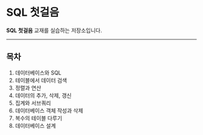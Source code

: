# SQL 첫걸음

**SQL 첫걸음** 교재를 실습하는 저장소입니다.

---
## 목차

1. 데이터베이스와 SQL
2. 테이블에서 데이터 검색
3. 정렬과 연산
4. 데이터의 추가, 삭제, 갱신
5. 집계와 서브쿼리
6. 데이터베이스 객체 작성과 삭제
7. 복수의 테이블 다루기
8. 데이터베이스 설계
